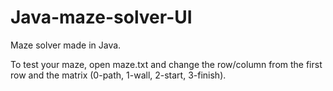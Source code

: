# Java-maze-solver-UI
Maze solver made in Java. 

To test your maze, open maze.txt and change the row/column from the first row and the matrix (0-path, 1-wall, 2-start, 3-finish).
